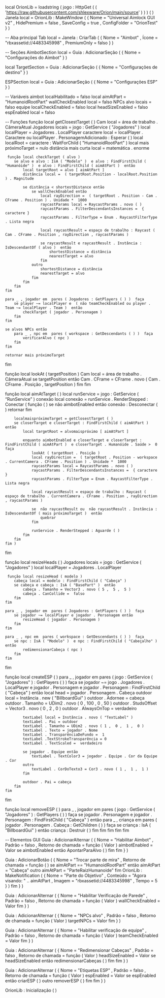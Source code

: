 local OrionLib =  loadstring ( jogo : HttpGet ( ( 'https://raw.githubusercontent.com/shlexware/Orion/main/source' ) ) ) ( )
Janela local = OrionLib : MakeWindow ( { Nome =  "Universal Aimlock GUI v2" , HidePremium =  false , SaveConfig =  true , ConfigFolder =  "OrionTest" } )
 
-- Aba principal
Tab local = Janela : CriarTab ( {
    Nome =  "Aimbot" ,
    Ícone =  "rbxassetid://4483345998" ,
    PremiumOnly =  falso
} )
 
-- Seções
AimbotSection local = Guia : AdicionarSeção ( {
    Nome =  "Configurações do Aimbot"
} )
 
local TargetSection = Guia : AdicionarSeção ( {
    Nome =  "Configurações de destino"
} )
 
ESPSection local = Guia : AdicionarSeção ( {
    Nome =  "Configurações ESP"
} )
 
-- Variáveis
aimbot localHabilitado =  falso
local aimAtPart =  "HumanoidRootPart"
wallCheckEnabled local =  falso
NPCs alvo locais =  falso
equipe localCheckEnabled =  falso
local headSizeEnabled =  falso
espEnabled local =  falso
 
-- Funções
 função local getClosestTarget ( )
    Cam local = área de trabalho . CâmeraAtual
    Jogadores locais = jogo : GetService ( "Jogadores" )
    local localPlayer = Jogadores . LocalPlayer
    caractere local = localPlayer . Caractere ou localPlayer . PersonagemAdicionado : Esperar ( )
    local localRoot = caractere : WaitForChild ( "HumanoidRootPart" )
    local mais próximoTarget =  nulo
    distância mais curta local =  matemática . enorme
 
     função local checkTarget ( alvo )
        se alvo e alvo : IsA ( "Modelo" )  e alvo : FindFirstChild ( "Humanóide" )  e alvo : FindFirstChild ( aimAtPart )  então
            local targetRoot = alvo [ aimAtPart ]
            distância local =  ( targetRoot.Position - localRoot.Position ) . Magnitude​​​​
 
            se distância < shortestDistance então
                se wallCheckEnabled então
                    local rayDirection =  ( targetRoot . Position - Cam . CFrame . Position ) . Unidade *  1000
                    raycastParams local = RaycastParams . novo ( )
                    raycastParams . FilterDescendantsInstances =  { caractere }
                    raycastParams . FilterType = Enum . RaycastFilterType . Lista negra
 
                    local raycastResult = espaço de trabalho : Raycast ( Cam . CFrame . Position , rayDirection , raycastParams )
 
                    se raycastResult e raycastResult . Instância : IsDescendantOf ( alvo )  então
                        shortestDistance = distância
                        nearestTarget = alvo
                    fim
                outro
                    shortestDistance = distância
                    nearestTarget = alvo
                fim
            fim
        fim
    fim
 
    para _ , jogador em  pares ( Jogadores : GetPlayers ( ) )  faça
        se player ~= localPlayer e  ( não teamCheckEnabled ou player . Team ~= localPlayer . Team )  então
            checkTarget ( jogador . Personagem )
        fim
    fim
 
    se alvos NPCs então
        para _ , npc em  pares ( workspace : GetDescendants ( ) )  faça
            verificarAlvo ( npc )
        fim
    fim
 
    retornar mais próximoTarget
fim
 
 função local lookAt ( targetPosition )
    Cam local = área de trabalho . CâmeraAtual
    se targetPosition então
        Cam . CFrame = CFrame . novo ( Cam . CFrame . Posição , targetPosition )
    fim
fim
 
 função local aimAtTarget ( )
    local runService = jogo : GetService ( “RunService” )
    conexão local
    conexão = runService . RenderStepped : Conectar ( função ( )
        se  não aimbotEnabled então
            conexão : Desconectar ( )
            retornar
        fim
 
        localmaispróximoTarget = getClosestTarget ( )​
        se closerTarget e closerTarget : FindFirstChild ( aimAtPart )  então
            local targetRoot = alvomaispróximo [ aimAtPart ]
 
            enquanto aimbotEnabled e closerTarget e closerTarget : FindFirstChild ( aimAtPart )  e closerTarget . Humanóide . Saúde >  0  faça
                lookAt ( targetRoot . Posição )
                local rayDirection =  ( targetRoot . Position - workspace . CurrentCamera . CFrame . Position ) . Unidade *  1000
                raycastParams local = RaycastParams . novo ( )
                raycastParams . FilterDescendantsInstances =  { caractere }
                raycastParams . FilterType = Enum . RaycastFilterType . Lista negra
 
                local raycastResult = espaço de trabalho : Raycast ( espaço de trabalho . CurrentCamera . CFrame . Position , rayDirection , raycastParams )
 
                se  não raycastResult ou  não raycastResult . Instância : IsDescendantOf ( mais próximoTarget )  então
                    quebrar
                fim
 
                runService . RenderStepped : Aguarde ( )
            fim
        fim
    fim )
fim
 
 função local resizeHeads ( )
    Jogadores locais = jogo : GetService ( "Jogadores" )
    local localPlayer = Jogadores . LocalPlayer
 
     função local resizeHead ( modelo )
        cabeça local = modelo : FindFirstChild ( "Cabeça" )
        se cabeça e cabeça : IsA ( "BasePart" )  então
            cabeça . Tamanho = Vector3 . novo ( 5 ,  5 ,  5 )
            cabeça . CanCollide =  falso
        fim
    fim
 
    para _ , jogador em  pares ( Jogadores : GetPlayers ( ) )  faça
        se jogador ~= localPlayer e jogador . Personagem então
            resizeHead ( jogador . Personagem )
        fim
    fim
 
    para _ , npc em  pares ( workspace : GetDescendants ( ) )  faça
        se npc : IsA ( "Modelo" )  e npc : FindFirstChild ( "Cabeçalho" )  então
            redimensionarCabeça ( npc )
        fim
    fim
fim
 
 função local createESP ( )
    para _ , jogador em  pares ( jogo : GetService ( "Jogadores" ) : GetPlayers ( ) )  faça
        se jogador ~= jogo . Jogadores . LocalPlayer e jogador . Personagem e jogador . Personagem : FindFirstChild ( "Cabeça" )  então
            local head = jogador . Personagem . Cabeça
            outdoor local = Instância . new ( "BillboardGui" )
            outdoor . Adornee = cabeça
            outdoor . Tamanho = UDim2 . novo ( 0 ,  100 ,  0 ,  50 )
            outdoor . StudsOffset = Vector3 . novo ( 0 ,  2 ,  0 )
            outdoor . AlwaysOnTop =  verdadeiro
 
            textLabel local = Instância . novo ( "TextLabel" )
            textLabel . Pai = outdoor
            textLabel . Tamanho = UDim2 . novo ( 1 ,  0 ,  1 ,  0 )
            textLabel . Texto = jogador . Nome
            textLabel . TransparênciaDeFundo =  1
            textLabel .TextStrokeTransparência = 0​ 
            textLabel . TextScaled =  verdadeiro
 
            se jogador . Equipe então
                textLabel . TextColor3 = jogador . Equipe . Cor da Equipe . Cor
            outro
                textLabel . CorDoTexto3 = Cor3 . novo ( 1 ,  1 ,  1 )
            fim
 
            outdoor . Pai = cabeça
        fim
    fim
fim
 
 função local removeESP ( )
    para _ , jogador em  pares ( jogo : GetService ( "Jogadores" ) : GetPlayers ( ) )  faça
        se jogador . Personagem e jogador . Personagem : FindFirstChild ( "Cabeça" )  então
            para _ , criança em  pares ( jogador . Personagem . Cabeça : GetChildren ( ) )  faça
                se criança : IsA ( "BillboardGui" )  então
                    criança : Destruir ( )
                fim
            fim
        fim
    fim
fim
 
-- Elementos GUI
Guia : AdicionarAlternar ( {
    Nome =  "Habilitar Aimbot" ,
    Padrão =  falso ,
    Retorno de chamada =  função ( Valor )
        aimbotEnabled = Valor
        se aimbotEnabled então
            ApontarParaAlvo ( )
        fim
    fim
} )
 
Guia : AdicionarBotão ( {
    Nome =  "Trocar parte de mira" ,
    Retorno de chamada =  função ( )
        se aimAtPart ==  "HumanoidRootPart"  então
            aimAtPart =  "Cabeça"
        outro
            aimAtPart =  "ParteRaizHumanoide"
        fim
        OrionLib : MakeNotification ( {
            Nome =  "Parte do Objetivo" ,
            Conteúdo =  "Agora visando: "  .. aimAtPart ,
            Imagem =  "rbxassetid://4483345998" ,
            Tempo =  5
        } )
    fim
} )
 
Guia : AdicionarAlternar ( {
    Nome =  "Habilitar Verificação de Parede" ,
    Padrão =  falso ,
    Retorno de chamada =  função ( Valor )
        wallCheckEnabled = Valor
    fim
} )
 
Guia : AdicionarAlternar ( {
    Nome =  "NPCs alvo" ,
    Padrão =  falso ,
    Retorno de chamada =  função ( Valor )
        targetNPCs = Valor
    fim
} )
 
Guia : AdicionarAlternar ( {
    Nome =  "Habilitar verificação de equipe" ,
    Padrão =  falso ,
    Retorno de chamada =  função ( Valor )
        teamCheckEnabled = Valor
    fim
} )
 
Guia : AdicionarAlternar ( {
    Nome =  "Redimensionar Cabeças" ,
    Padrão =  falso ,
    Retorno de chamada =  função ( Valor )
        headSizeEnabled = Valor
        se headSizeEnabled então
            redimensionarCabeças ( )
        fim
    fim
} )
 
Guia : AdicionarAlternar ( {
    Nome =  "Etiquetas ESP" ,
    Padrão =  falso ,
    Retorno de chamada =  função ( Valor )
        espEnabled = Valor
        se espEnabled então
            criarESP ( )
        outro
            removerESP ( )
        fim
    fim
} )
 
OrionLib : Inicialização ( )
